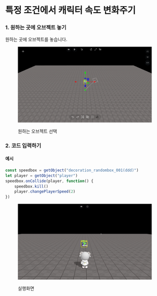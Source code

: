 # 특정 조건에서 캐릭터 속도 변화주기

### 1. 원하는 곳에 오브젝트 놓기&#x20;

&#x20;원하는 곳에 오브젝트를 놓습니다.

<figure><img src="../../.gitbook/assets/캐릭터 속도 변화주기.png" alt=""><figcaption><p>원하는 오브젝트 선택</p></figcaption></figure>

### 2. 코드 입력하기

#### 예시

```javascript
const speedbox = getObject("decoration_randombox_001(ddd)")
let player = getObject("player")
speedbox.onCollide(player, function() {
    speedbox.kill()
    player.changePlayerSpeed(2)
})
```

<figure><img src="../../.gitbook/assets/특정 조건에서 캐릭터 속도 변화주기.gif" alt=""><figcaption><p>실행화면</p></figcaption></figure>
